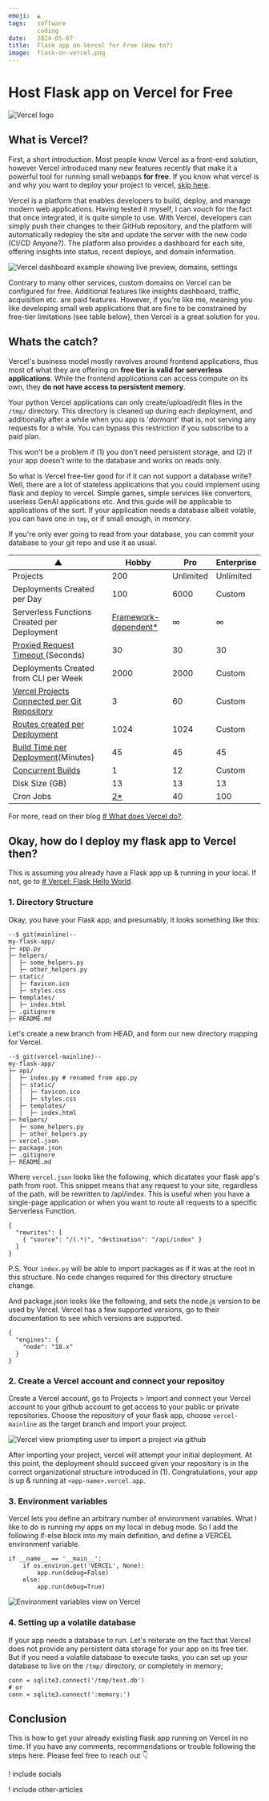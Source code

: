 ```yaml
---
emoji:  ▲
tags:   software
        coding
date:   2024-05-07
title:  Flask app on Vercel for Free (How to?)
image:  flask-on-vercel.png
---
```


# Host Flask app on Vercel for Free

![Vercel logo](./vercel-banner.png)

## What is Vercel?

First, a short introduction. Most people know Vercel as a front-end solution, however Vercel introduced many new features recently that make it a powerful tool for running small webapps **for free**. If you know what vercel is and why you want to deploy your project to vercel, [skip here](#okay-how-do-i-deploy-my-flask-app-to-vercel-then).

Vercel is a platform that enables developers to build, deploy, and manage modern web applications. Having tested it myself, I can vouch for the fact that once integrated, it is quite simple to use. With Vercel, developers can simply push their changes to their GitHub repository, and the platform will automatically redeploy the site and update the server with the new code (CI/CD Anyone?). The platform also provides a dashboard for each site, offering insights into status, recent deploys, and domain information. 

![Vercel dashboard example showing live preview, domains, settings](./vercel-dashboard.png)

Contrary to many other services, custom domains on Vercel can be configured for free. Additional features like insights dashboard, traffic, acquisition etc. are paid features. However, if you're like me, meaning you like developing small web applications that are fine to be constrained by free-tier limitations (see table below), then Vercel is a great solution for you.

## Whats the catch?

Vercel's business model mostly revolves around frontend applications, thus most of what they are offering on **free tier is valid for serverless applications**. While the frontend applications can access compute on its own, they **do not have access to persistent memory**. 

Your python Vercel applications can only create/upload/edit files in the `/tmp/` directory. This directory is cleaned up during each deployment, and additionally after a while when you app is '_dormant_' that is, not serving any requests for a while. You can bypass this restriction if you subscribe to a paid plan.

This won't be a problem if (1) you don't need persistent storage, and (2) if your app doesn't write to the database and works on reads only.

So what is Vercel free-tier good for if it can not support a database write? Well, there are a lot of stateless applications that you could implement using flask and deploy to vercel. Simple games, simple services like convertors, userless GenAI applications etc. And this guide will be applicable to applications of the sort. If your application needs a database albeit volatile, you can have one in `tmp`, or if small enough, in memory.

If you're only ever going to read from your database, you can commit your database to your git repo and use it as usual.


|   ▲   | Hobby | Pro | Enterprise |
| ----- | ----- | --- | ---------- |
| Projects | 200 | Unlimited | Unlimited |
| Deployments Created per Day | 100 | 6000 | Custom |
| Serverless Functions Created per Deployment | [Framework-dependent*](https://vercel.com/docs/functions/serverless-functions/runtimes#functions-created-per-deployment) | ∞ | ∞ |
| [Proxied Request Timeout ](https://vercel.com/docs/limits/overview#proxied-request-timeout)(Seconds) | 30 | 30 | 30 |
| Deployments Created from CLI per Week | 2000 | 2000 | Custom |
| [Vercel Projects Connected per Git Repository](https://vercel.com/docs/limits/overview#connecting-a-project-to-a-git-repository) | 3 | 60 | Custom |
| [Routes created per Deployment](https://vercel.com/docs/limits/overview#routes-created-per-deployment) | 1024 | 1024 | Custom |
| [Build Time per Deployment](https://vercel.com/docs/limits/overview#build-time-per-deployment)(Minutes) | 45 | 45 | 45 |
| [Concurrent Builds](https://vercel.com/docs/deployments/concurrent-builds) | 1 | 12 | Custom |
| Disk Size (GB) | 13 | 13 | 13 |
| Cron Jobs | [2*](https://vercel.com/docs/cron-jobs/usage-and-pricing) | 40 | 100 |

For more, read on their blog [# What does Vercel do?](https://vercel.com/blog/what-is-vercel).

## Okay, how do I deploy my flask app to Vercel then?

This is assuming you already have a Flask app up & running in your local. If not, go to [# Vercel: Flask Hello World](https://vercel.com/templates/python/flask-hello-world).

### 1. Directory Structure

Okay, you have your Flask app, and presumably, it looks something like this:

```
--$ git(mainline)--
my-flask-app/
├─ app.py
├─ helpers/
│  ├─ some_helpers.py
│  ├─ other_helpers.py
├─ static/
│  ├─ favicon.ico
│  ├─ styles.css
├─ templates/
│  ├─ index.html
├─ .gitignore
├─ README.md
```

Let's create a new branch from HEAD, and form our new directory mapping for Vercel.

```
--$ git(vercel-mainline)--
my-flask-app/
├─ api/
|  ├─ index.py # renamed from app.py
|  ├─ static/
|  │  ├─ favicon.ico
│  |  ├─ styles.css
|  ├─ templates/
|  │  ├─ index.html
├─ helpers/
│  ├─ some_helpers.py
│  ├─ other_helpers.py
├─ vercel.json
├─ package.json
├─ .gitignore
├─ README.md
```

Where `vercel.json` looks like the following, which dicatates your flask app's path from root. This snippet means that any request to your site, regardless of the path, will be rewritten to /api/index. This is useful when you have a single-page application or when you want to route all requests to a specific Serverless Function.

```
{
  "rewrites": [
    { "source": "/(.*)", "destination": "/api/index" }
  ]
}
```

P.S. Your `index.py` will be able to import packages as if it was at the root in this structure. No code changes required for this directory structure change.

And package.json looks like the following, and sets the node.js version to be used by Vercel. Vercel has a few supported versions, go to their documentation to see which versions are supported.

```
{
  "engines": {
    "node": "18.x"
  }
}
```


### 2. Create a Vercel account and connect your repositoy

Create a Vercel account, go to Projects > Import and connect your Vercel account to your github account to get access to your public or private repositories. Choose the repository of your flask app, choose `vercel-mainline` as the target branch and import your project.

![Vercel view priompting user to import a project via github](./vercel-import.png)

After importing your project, vercel will attempt your initial deployment. At this point, the deployment should succeed given your repository is in the correct organizational structure introduced in (1). Congratulations, your app is up & running at `<app-name>.vercel.app`.

### 3. Environment variables

Vercel lets you define an arbitrary number of environment variables. What I like to do is running my apps on my local in debug mode. So I add the following if-else block into my main definition, and define a VERCEL environment variable.

```
if __name__ == '__main__':
    if os.environ.get('VERCEL', None):
        app.run(debug=False)
    else:
        app.run(debug=True)
```

![Environment variables view on Vercel](./vercel-environment-variables.png)

### 4. Setting up a volatile database

If your app needs a database to run. Let's reiterate on the fact that Vercel does not provide any persistent data storage for your app on its free tier. But if you need a volatile database to execute tasks, you can set up your database to live on the `/tmp/` directory, or completely in memory;

```
conn = sqlite3.connect('/tmp/test.db')
# or
conn = sqlite3.connect(':memory:')
```

## Conclusion

This is how to get your already existing flask app running on Vercel in no time. If you have any comments, recommendations or trouble following the steps here. Please feel free to reach out 👇

! include socials

! include other-articles
